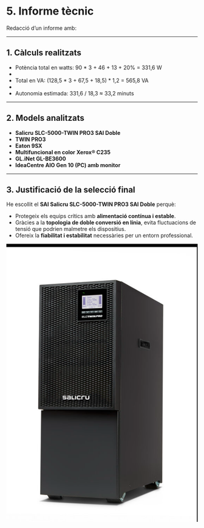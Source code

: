 
# 5. Informe tècnic

Redacció d’un informe amb:  

---

## 1. Càlculs realitzats

- Potència total en watts: 90 * 3 + 46 + 13 + 20% = 331,6 W
- 
- Total en VA: (128,5 * 3 + 67,5 + 18,5) * 1,2 = 565,8 VA
- 
- Autonomia estimada: 331,6 / 18,3 ≈ 33,2 minuts

---

## 2. Models analitzats

- **Salicru SLC-5000-TWIN PRO3 SAI Doble**  
- **TWIN PRO3**  
- **Eaton 9SX**  
- **Multifuncional en color Xerox® C235**  
- **GL.iNet GL-BE3600**  
- **IdeaCentre AIO Gen 10 (PC) amb monitor**  

---

## 3. Justificació de la selecció final

He escollit el **SAI Salicru SLC-5000-TWIN PRO3 SAI Doble** perquè:

- Protegeix els equips crítics amb **alimentació contínua i estable**.  
- Gràcies a la **topologia de doble conversió en línia**, evita fluctuacions de tensió que podrien malmetre els dispositius.  
- Ofereix la **fiabilitat i estabilitat** necessàries per un entorn professional.

![imatge de la elexio del sai final](tasca2/IMG/saifinal.png)




